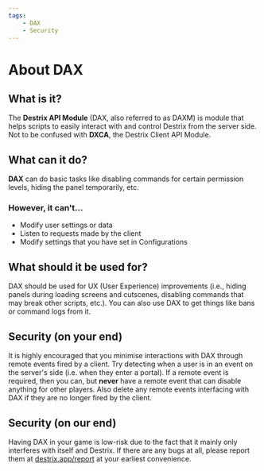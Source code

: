 ```yaml
---
tags:
    - DAX
    - Security
---
```

# About DAX

## What is it?
The **Destrix API Module** (DAX, also referred to as DAXM) is module that helps scripts to easily interact with and control Destrix from the server side. Not to be confused with **DXCA**, the Destrix Client API Module.

## What can it do?
**DAX** can do basic tasks like disabling commands for certain permission levels, hiding the panel temporarily, etc.
### However, it can't...
* Modify user settings or data
* Listen to requests made by the client
* Modify settings that you have set in Configurations

## What should it be used for?
DAX should be used for UX (User Experience) improvements (i.e., hiding panels during loading screens and cutscenes, disabling commands that may break other scripts, etc.). You can also use DAX to get things like bans or command logs from it.

## Security (on your end)
It is highly encouraged that you minimise interactions with DAX through remote events fired by a client. Try detecting when a user is in an event on the server's side (i.e. when they enter a portal). If a remote event is required, then you can, but __never__ have a remote event that can disable anything for other players. Also delete any remote events interfacing with DAX if they are no longer fired by the client.

## Security (on our end)
Having DAX in your game is low-risk due to the fact that it mainly only interferes with itself and Destrix. If there are any bugs at all, please report them at [destrix.app/report](https://destrix.app/report?a=DAX) at your earliest convenience.